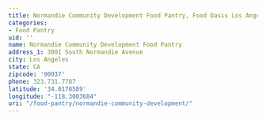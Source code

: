 ```yaml
---
title: Normandie Community Development Food Pantry, Food Oasis Los Angeles
categories:
- Food Pantry
uid: ''
name: Normandie Community Development Food Pantry
address_1: 3801 South Normandie Avenue
city: Los Angeles
state: CA
zipcode: '90037'
phone: 323.731.7787
latitude: '34.0170589'
longitude: "-118.3003684"
uri: "/food-pantry/normandie-community-development/"
---
```


